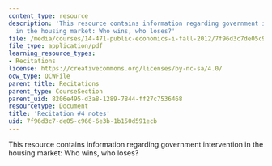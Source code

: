 ```yaml
---
content_type: resource
description: 'This resource contains information regarding government intervention
  in the housing market: Who wins, who loses?'
file: /media/courses/14-471-public-economics-i-fall-2012/7f96d3c7de05c9666e3b1b150d591ecb_MIT14_471F12_recnotes4.pdf
file_type: application/pdf
learning_resource_types:
- Recitations
license: https://creativecommons.org/licenses/by-nc-sa/4.0/
ocw_type: OCWFile
parent_title: Recitations
parent_type: CourseSection
parent_uid: 8206e495-d3a8-1289-7844-ff27c7536468
resourcetype: Document
title: 'Recitation #4 notes'
uid: 7f96d3c7-de05-c966-6e3b-1b150d591ecb
---
```

This resource contains information regarding government intervention in the housing market: Who wins, who loses?
